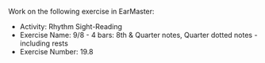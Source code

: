 Work on the following exercise in EarMaster:
- Activity: Rhythm Sight-Reading
- Exercise Name: 9/8 - 4 bars: 8th & Quarter notes, Quarter dotted notes - including rests
- Exercise Number: 19.8
